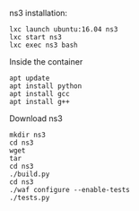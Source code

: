 ns3 installation:
```console
lxc launch ubuntu:16.04 ns3
lxc start ns3 
lxc exec ns3 bash
```
Inside the container
```console
apt update
apt install python
apt install gcc 
apt install g++
```

Download ns3
```console
mkdir ns3
cd ns3
wget 
tar
cd ns3
./build.py
cd ns3
./waf configure --enable-tests
./tests.py
```
